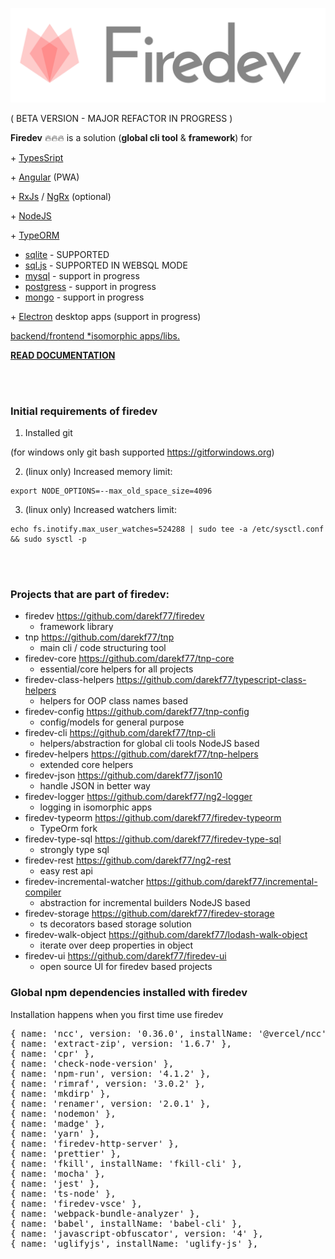 <p style="text-align: center;"><img src="./__images/logo-header-bold.png" ></p>

( BETA VERSION - MAJOR REFACTOR IN PROGRESS )

**Firedev** 🔥🔥🔥 is a solution (**global cli tool** & **framework**) for

\+
[TypesSript](https://www.typescriptlang.org/)  

\+
[Angular](https://angular.io/) (PWA)

\+
[RxJs](https://rxjs.dev/)  / [NgRx](https://ngrx.io/) (optional) 

\+
[NodeJS](https://nodejs.org/en/)

\+ [TypeORM](https://typeorm.io/)
- [sqlite](https://github.com/WiseLibs/better-sqlite3) - SUPPORTED
- [sql.js](https://sql.js.org) - SUPPORTED IN WEBSQL MODE
- [mysql](https://www.mysql.com/) - support in progress
- [postgress](https://www.postgresql.org) - support in progress
- [mongo](https://www.postgresql.org) - support in progress

\+
[Electron](https://www.electronjs.org/) desktop apps (support in progress)

<ins>backend/frontend [*isomorphic](https://en.wikipedia.org/wiki/Isomorphic_JavaScript)  apps/libs.</ins>

**[READ DOCUMENTATION](https://firedev.io/#/docs)**

<br>
<br>

### Initial requirements of firedev
1. Installed git


(for windows only git bash supported https://gitforwindows.org)


2. (linux only) Increased memory limit:
```
export NODE_OPTIONS=--max_old_space_size=4096
```
3. (linux only) Increased watchers limit:
```
echo fs.inotify.max_user_watches=524288 | sudo tee -a /etc/sysctl.conf && sudo sysctl -p
```

<br>
<br>

### Projects that are part of firedev:
- firedev https://github.com/darekf77/firedev
    + framework library
- tnp https://github.com/darekf77/tnp
    + main cli / code structuring tool
- firedev-core https://github.com/darekf77/tnp-core
    + essential/core helpers for all projects
- firedev-class-helpers https://github.com/darekf77/typescript-class-helpers
    + helpers for OOP class names based
- firedev-config https://github.com/darekf77/tnp-config
    + config/models for general purpose
- firedev-cli https://github.com/darekf77/tnp-cli
    + helpers/abstraction for global cli tools NodeJS based
- firedev-helpers https://github.com/darekf77/tnp-helpers
    + extended core helpers
- firedev-json https://github.com/darekf77/json10
    + handle JSON in better way
- firedev-logger https://github.com/darekf77/ng2-logger
    + logging in isomorphic apps
- firedev-typeorm https://github.com/darekf77/firedev-typeorm
    + TypeOrm fork 
- firedev-type-sql https://github.com/darekf77/firedev-type-sql
    + strongly type sql
- firedev-rest https://github.com/darekf77/ng2-rest
    + easy rest api
- firedev-incremental-watcher https://github.com/darekf77/incremental-compiler
    + abstraction for incremental builders NodeJS based 
- firedev-storage https://github.com/darekf77/firedev-storage
    + ts decorators based storage solution
- firedev-walk-object https://github.com/darekf77/lodash-walk-object
    + iterate over deep properties in object
- firedev-ui https://github.com/darekf77/firedev-ui
    + open source UI for firedev based projects



### Global npm dependencies installed with firedev 
Installation happens when you first time use firedev

<pre>
{ name: 'ncc', version: '0.36.0', installName: '@vercel/ncc' },
{ name: 'extract-zip', version: '1.6.7' },
{ name: 'cpr' },
{ name: 'check-node-version' },
{ name: 'npm-run', version: '4.1.2' },
{ name: 'rimraf', version: '3.0.2' },
{ name: 'mkdirp' },
{ name: 'renamer', version: '2.0.1' },
{ name: 'nodemon' },
{ name: 'madge' },
{ name: 'yarn' },
{ name: 'firedev-http-server' },
{ name: 'prettier' },
{ name: 'fkill', installName: 'fkill-cli' },
{ name: 'mocha' },
{ name: 'jest' },
{ name: 'ts-node' },
{ name: 'firedev-vsce' },
{ name: 'webpack-bundle-analyzer' },
{ name: 'babel', installName: 'babel-cli' },
{ name: 'javascript-obfuscator', version: '4' },
{ name: 'uglifyjs', installName: 'uglify-js' },
</pre>
